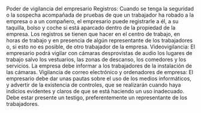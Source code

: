 Poder de vigilancia del empresario
Registros: Cuando se tenga la seguridad o la sospecha acompañada de pruebas de que un trabajador ha robado a la empresa o a un compañero, el empresario puede registrarle a él, a su taquilla, bolso y coche si está aparcado dentro de la propiedad de la empresa. Los registros se tienen que hacer en el centro de trabajo, en horas de trabajo y en presencia de algún representante de los trabajadores o, si esto no es posible, de otro trabajador de la empresa.
Videovigilancia: El empresario podrá vigilar con cámaras desprovistas de audio los lugares de trabajo salvo los vestuarios, las zonas de descanso, los comedores y los servicios. La empresa debe informar a los trabajadores de la instalación de las cámaras.
Vigilancia de correo electrónico y ordenadores de empresa: El empresario debe  dar unas pautas sobre el uso de los medios informáticos, y advertir de la existencia de controles, que se realizarán cuando haya indicios evidentes y claros de que se está haciendo un uso inadecuado. Debe estar presente un testigo, preferentemente un representante de los trabajadores.